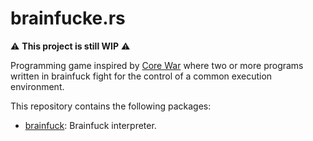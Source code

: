 # brainfucke.rs

⚠️ **This project is still WIP** ⚠️

Programming game inspired by [Core War] where two or more programs
written in brainfuck fight for the control of a common execution
environment.

This repository contains the following packages:

- [brainfuck]: Brainfuck interpreter.


[Core War]: https://en.wikipedia.org/wiki/Core_War
[brainfuck]: /brainfuck

